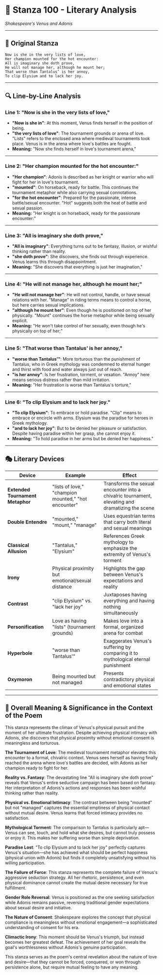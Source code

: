 # 🌹 Stanza 100 - Literary Analysis
*Shakespeare's Venus and Adonis*

---

## 📖 Original Stanza
```
Now is she in the very lists of love,
Her champion mounted for the hot encounter:
All is imaginary she doth prove,
He will not manage her, although he mount her;
That worse than Tantalus’ is her annoy,
To clip Elysium and to lack her joy.
```

---

## 🔍 Line-by-Line Analysis

### Line 1: "Now is she in the very lists of love,"
*   **"Now is she in"**: At this moment, Venus finds herself in the position of being.
*   **"the very lists of love"**: The tournament grounds or arena of love. "Lists" refers to the enclosed area where medieval tournaments took place. Venus is in the arena where love's battles are fought.
*   **Meaning:** "Now she finds herself in love's tournament arena,"

---

### Line 2: "Her champion mounted for the hot encounter:"
*   **"Her champion"**: Adonis is described as her knight or warrior who will fight for her in love's tournament.
*   **"mounted"**: On horseback, ready for battle. This continues the tournament metaphor while also carrying sexual connotations.
*   **"for the hot encounter"**: Prepared for the passionate, intense battle/sexual encounter. "Hot" suggests both the heat of battle and sexual passion.
*   **Meaning:** "Her knight is on horseback, ready for the passionate encounter:"

---

### Line 3: "All is imaginary she doth prove,"
*   **"All is imaginary"**: Everything turns out to be fantasy, illusion, or wishful thinking rather than reality.
*   **"she doth prove"**: She discovers, she finds out through experience. Venus learns this through disappointment.
*   **Meaning:** "She discovers that everything is just her imagination,"

---

### Line 4: "He will not manage her, although he mount her;"
*   **"He will not manage her"**: He will not control, handle, or have sexual relations with her. "Manage" in riding terms means to control a horse, but here carries sexual implications.
*   **"although he mount her"**: Even though he is positioned on top of her physically. "Mount" continues the horse metaphor while being sexually explicit.
*   **Meaning:** "He won't take control of her sexually, even though he's physically on top of her;"

---

### Line 5: "That worse than Tantalus’ is her annoy,"
*   **"worse than Tantalus'"**: More torturous than the punishment of Tantalus, who in Greek mythology was condemned to eternal hunger and thirst with food and water always just out of reach.
*   **"is her annoy"**: Is her frustration, torment, or vexation. "Annoy" here means serious distress rather than mild irritation.
*   **Meaning:** "Her frustration is worse than Tantalus's torture,"

---

### Line 6: "To clip Elysium and to lack her joy."
*   **"To clip Elysium"**: To embrace or hold paradise. "Clip" means to embrace or encircle with arms. Elysium was the paradise for heroes in Greek mythology.
*   **"and to lack her joy"**: But to be denied her pleasure or satisfaction. Despite having paradise within her grasp, she cannot enjoy it.
*   **Meaning:** "To hold paradise in her arms but be denied her happiness."

---

## 🎭 Literary Devices

| Device | Example | Effect |
|--------|---------|--------|
| **Extended Tournament Metaphor** | "lists of love," "champion mounted," "hot encounter" | Transforms the sexual encounter into a chivalric tournament, elevating and dramatizing the scene |
| **Double Entendre** | "mounted," "mount," "manage" | Uses equestrian terms that carry both literal and sexual meanings |
| **Classical Allusion** | "Tantalus," "Elysium" | References Greek mythology to emphasize the extremity of Venus's torment |
| **Irony** | Physical proximity but emotional/sexual distance | Highlights the gap between Venus's expectations and reality |
| **Contrast** | "clip Elysium" vs. "lack her joy" | Juxtaposes having everything and having nothing simultaneously |
| **Personification** | Love as having "lists" (tournament grounds) | Makes love into a formal, organized arena for combat |
| **Hyperbole** | "worse than Tantalus'" | Exaggerates Venus's suffering by comparing it to mythological eternal punishment |
| **Oxymoron** | Being mounted but not managed | Presents contradictory physical and emotional states |

---

## 🎯 Overall Meaning & Significance in the Context of the Poem

This stanza represents the climax of Venus's physical pursuit and the moment of her ultimate frustration. Despite achieving physical intimacy with Adonis, she discovers that physical proximity without emotional consent is meaningless and torturous.

**The Tournament of Love**: The medieval tournament metaphor elevates this encounter to a formal, chivalric context. Venus sees herself as having finally reached the arena where love's battles are decided, with Adonis as her champion ready to fight for her.

**Reality vs. Fantasy**: The devastating line "All is imaginary she doth prove" reveals that Venus's entire seductive campaign has been based on fantasy. Her interpretation of Adonis's actions and responses has been wishful thinking rather than reality.

**Physical vs. Emotional Intimacy**: The contrast between being "mounted" but not "managed" captures the essential emptiness of physical contact without mutual desire. Venus learns that forced intimacy provides no satisfaction.

**Mythological Torment**: The comparison to Tantalus is particularly apt—Venus can see, touch, and hold what she desires, but cannot truly possess or enjoy it. This makes her suffering worse than simple deprivation.

**Paradise Lost**: "To clip Elysium and to lack her joy" perfectly captures Venus's situation—she has achieved what should be perfect happiness (physical union with Adonis) but finds it completely unsatisfying without his willing participation.

**The Failure of Force**: This stanza represents the complete failure of Venus's aggressive seduction strategy. All her rhetoric, persistence, and even physical dominance cannot create the mutual desire necessary for true fulfillment.

**Gender Role Reversal**: Venus is positioned as the one seeking satisfaction while Adonis remains passive, reversing traditional gender expectations about sexual desire and initiative.

**The Nature of Consent**: Shakespeare explores the concept that physical compliance is meaningless without emotional engagement—a sophisticated understanding of consent for his era.

**Climactic Irony**: This moment should be Venus's triumph, but instead becomes her greatest defeat. The achievement of her goal reveals the goal's worthlessness without Adonis's genuine participation.

This stanza serves as the poem's central revelation about the nature of love and desire—that they cannot be forced, conquered, or won through persistence alone, but require mutual feeling to have any meaning.